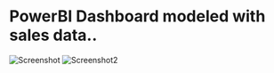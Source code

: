 # PowerBI Dashboard modeled with sales data..
![Screenshot ](https://github.com/user-attachments/assets/f3776de2-1b73-41db-9ace-d457a746639d)
![Screenshot2](https://github.com/user-attachments/assets/cbfe3676-96e4-45be-b93a-bcac53f06a7a)
